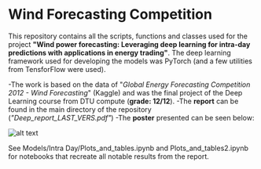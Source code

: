 # Wind Forecasting Competition

This repository contains all the scripts, functions and classes used for the project **"Wind power forecasting: Leveraging deep learning for intra-day predictions with applications in energy trading"**. The deep learning framework used for developing the models was PyTorch (and a few utilities from TensforFlow were used).
 
 -The work is based on the data of "_Global Energy Forecasting Competition 2012 - Wind Forecasting_" (Kaggle) and was the final project of the Deep Learning course from DTU compute (**grade: 12/12**).
 -The **report** can be found in the main directory of the repository (_"Deep_report_LAST_VERS.pdf"_)
 -The **poster** presented can be seen below:

![alt text](Articles/Deep_poster-1.png)

See Models/Intra Day/Plots_and_tables.ipynb and Plots_and_tables2.ipynb for notebooks that recreate all notable results from the report.
